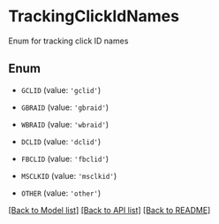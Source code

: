 # TrackingClickIdNames

Enum for tracking click ID names

## Enum

* `GCLID` (value: `'gclid'`)

* `GBRAID` (value: `'gbraid'`)

* `WBRAID` (value: `'wbraid'`)

* `DCLID` (value: `'dclid'`)

* `FBCLID` (value: `'fbclid'`)

* `MSCLKID` (value: `'msclkid'`)

* `OTHER` (value: `'other'`)

[[Back to Model list]](../README.md#documentation-for-models) [[Back to API list]](../README.md#documentation-for-api-endpoints) [[Back to README]](../README.md)


